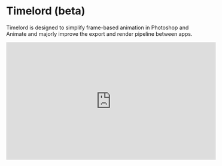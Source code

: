 # Timelord (beta)

Timelord is designed to simplify frame-based animation in Photoshop and Animate and majorly improve the export and render pipeline between apps.

<iframe width="560" height="315" src="https://www.youtube.com/embed/V9ekl3BSk7E" frameborder="0" allow="accelerometer; autoplay; encrypted-media; gyroscope; picture-in-picture" allowfullscreen></iframe>